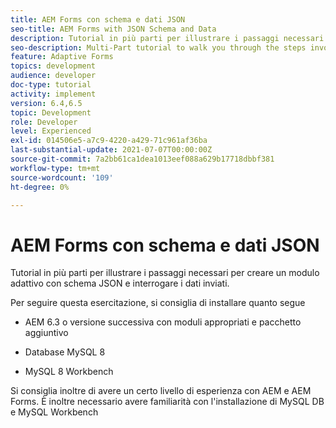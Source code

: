 ```yaml
---
title: AEM Forms con schema e dati JSON
seo-title: AEM Forms with JSON Schema and Data
description: Tutorial in più parti per illustrare i passaggi necessari per creare un modulo adattivo con schema JSON e interrogare i dati inviati.
seo-description: Multi-Part tutorial to walk you through the steps involved in creating Adaptive Form with JSON schema and querying the submitted data.
feature: Adaptive Forms
topics: development
audience: developer
doc-type: tutorial
activity: implement
version: 6.4,6.5
topic: Development
role: Developer
level: Experienced
exl-id: 014506e5-a7c9-4220-a429-71c961af36ba
last-substantial-update: 2021-07-07T00:00:00Z
source-git-commit: 7a2bb61ca1dea1013eef088a629b17718dbbf381
workflow-type: tm+mt
source-wordcount: '109'
ht-degree: 0%

---
```


# AEM Forms con schema e dati JSON

Tutorial in più parti per illustrare i passaggi necessari per creare un modulo adattivo con schema JSON e interrogare i dati inviati.

Per seguire questa esercitazione, si consiglia di installare quanto segue

* AEM 6.3 o versione successiva con moduli appropriati e pacchetto aggiuntivo

* Database MySQL 8

* MySQL 8 Workbench

Si consiglia inoltre di avere un certo livello di esperienza con AEM e AEM Forms. È inoltre necessario avere familiarità con l&#39;installazione di MySQL DB e MySQL Workbench

